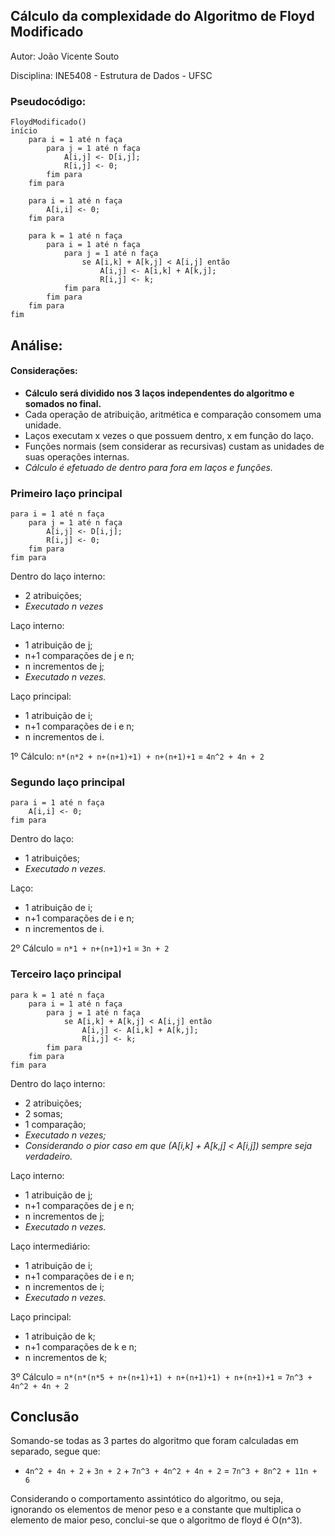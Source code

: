 ## Cálculo da complexidade do Algoritmo de Floyd Modificado

Autor: João Vicente Souto

Disciplina: INE5408 - Estrutura de Dados - UFSC

### Pseudocódigo:
```
FloydModificado()
início
	para i = 1 até n faça
		para j = 1 até n faça
			A[i,j] <- D[i,j];
			R[i,j] <- 0;
		fim para
	fim para

	para i = 1 até n faça
		A[i,i] <- 0;
	fim para

	para k = 1 até n faça
		para i = 1 até n faça
			para j = 1 até n faça
				se A[i,k] + A[k,j] < A[i,j] então
					A[i,j] <- A[i,k] + A[k,j];
					R[i,j] <- k;
			fim para
		fim para
	fim para
fim
```

## Análise:

#### Considerações:
- __Cálculo será dividido nos 3 laços independentes do algoritmo e somados no final.__
- Cada operação de atribuição, aritmética e comparação consomem uma unidade.
- Laços executam x vezes o que possuem dentro, x em função do laço.
- Funções normais (sem considerar as recursivas) custam as unidades de suas operações internas.
- _Cálculo é efetuado de dentro para fora em laços e funções._

### Primeiro laço principal
```
para i = 1 até n faça
	para j = 1 até n faça
		A[i,j] <- D[i,j];
		R[i,j] <- 0;
	fim para
fim para
```
Dentro do laço interno:
- 2 atribuições;
- *Executado n vezes*

Laço interno:
- 1 atribuição de j;
- n+1 comparações de j e n;
- n incrementos de j;
- *Executado n vezes.*

Laço principal:
- 1 atribuição de i;
- n+1 comparações de i e n;
- n incrementos de i.

1º Cálculo: `n*(n*2 + n+(n+1)+1) + n+(n+1)+1` = `4n^2 + 4n + 2`

### Segundo laço principal
```
para i = 1 até n faça
	A[i,i] <- 0;
fim para
```
Dentro do laço:
- 1 atribuições;
- *Executado n vezes.*

Laço:
- 1 atribuição de i;
- n+1 comparações de i e n;
- n incrementos de i.

2º Cálculo = `n*1 + n+(n+1)+1` = `3n + 2`

### Terceiro laço principal
```
para k = 1 até n faça
	para i = 1 até n faça
		para j = 1 até n faça
			se A[i,k] + A[k,j] < A[i,j] então
				A[i,j] <- A[i,k] + A[k,j];
				R[i,j] <- k;
		fim para
	fim para
fim para
```
Dentro do laço interno:
- 2 atribuições;
- 2 somas;
- 1 comparação;
- *Executado n vezes;*
- *Considerando o pior caso em que (A[i,k] + A[k,j] < A[i,j]) sempre seja verdadeiro.*

Laço interno:
- 1 atribuição de j;
- n+1 comparações de j e n;
- n incrementos de j;
- *Executado n vezes.*

Laço intermediário:
- 1 atribuição de i;
- n+1 comparações de i e n;
- n incrementos de i;
- *Executado n vezes.*

Laço principal:
- 1 atribuição de k;
- n+1 comparações de k e n;
- n incrementos de k;

3º Cálculo = `n*(n*(n*5 + n+(n+1)+1) + n+(n+1)+1) + n+(n+1)+1` = `7n^3 + 4n^2 + 4n + 2`

## Conclusão
Somando-se todas as 3 partes do algoritmo que foram calculadas em separado, segue que:
- `4n^2 + 4n + 2` + `3n + 2` + `7n^3 + 4n^2 + 4n + 2` = `7n^3 + 8n^2 + 11n + 6`

Considerando o comportamento assintótico do algoritmo, ou seja, ignorando os elementos de menor peso e a constante que multiplica o elemento de maior peso, conclui-se que o algoritmo de floyd é O(n^3).
